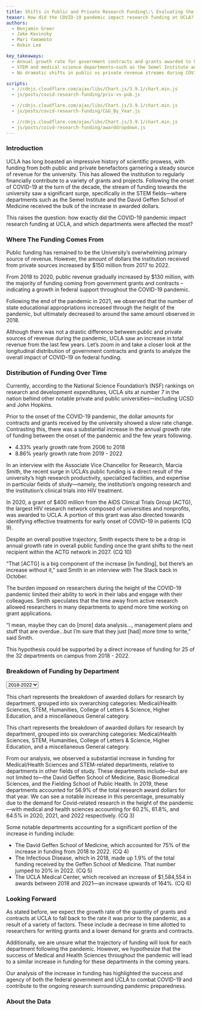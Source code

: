 ```yaml
---
title: Shifts in Public and Private Research Funding\:\ Evaluating the Impact of COVID-19 on UCLA’s Research Activity
teaser: How did the COVID-19 pandemic impact research funding at UCLA? Which departments and types of research were affected the most?
authors:
  - Benjamin Greer
  - Jake Kovinsky
  - Mari Yamamoto
  - Robin Lee

key_takeaways:
  - Annual growth rate for government contracts and grants awarded to UCLA doubled between 2019 and 2022, compared to the annual growth rate in the 12 years prior (2006 - 2018). 
  - STEM and medical science departments—such as the Semel Institute and the David Geffen School of Medicine—received substantial increases in funding with the onset of COVID-19.
  - No dramatic shifts in public vs private revenue streams during COVID-19

scripts:
  - //cdnjs.cloudflare.com/ajax/libs/Chart.js/3.9.1/chart.min.js
  - js/posts/covid-research-funding/priv-vs-pub.js

  - //cdnjs.cloudflare.com/ajax/libs/Chart.js/3.9.1/chart.min.js
  - js/posts/covid-research-funding/C&G_By_Year.js

  - //cdnjs.cloudflare.com/ajax/libs/Chart.js/3.9.1/chart.min.js
  - js/posts/coivd-research-funding/awarddropdown.js
---
```


### Introduction

UCLA has long boasted an impressive history of scientific prowess, with funding from both public and private benefactors garnering a steady source of revenue for the university. This has allowed the institution to regularly financially contribute to a variety of grants and projects. Following the onset of COVID-19 at the turn of the decade, the stream of funding towards the university saw a significant surge, specifically in the STEM fields—where departments such as the Semel Institute and the David Geffen School of Medicine received the bulk of the increase in awarded dollars.

This raises the question: how exactly did the COVID-19 pandemic impact research funding at UCLA, and which departments were affected the most?

### Where The Funding Comes From 

<div><canvas id="privvspubbar" width="700" height="700"></canvas></div>
<p class = 'caption'></p>

Public funding has remained to be the University’s overwhelming primary source of revenue. However, the amount of dollars the institution received from private sources increased by $150 million from 2017 to 2022. 

From 2018 to 2020, public revenue gradually increased by $130 million, with the majority of funding coming from government grants and contracts – indicating a growth in federal support throughout the COVID-19 pandemic. 

Following the end of the pandemic in 2021, we observed that the number of state educational appropriations increased through the height of the pandemic, but ultimately decreased to around the same amount observed in 2018.

Although there was not a drastic difference between public and private sources of revenue during the pandemic, UCLA saw an increase in total revenue from the last few years. Let’s zoom in and take a closer look at the longitudinal distribution of government contracts and grants to analyze the overall impact of COVID-19 on federal funding.


### Distribution of Funding Over Time

Currently, according to the National Science Foundation’s (NSF) rankings on research and development expenditures, UCLA sits at number 7 in the nation behind other notable private and public universities—including UCSD and John Hopkins.

<div style="text-align:center;"><canvas id="C&G_Chart" width="400" height="400"></canvas></div>
<p class = 'caption'></p>

Prior to the onset of the COVID-19 pandemic, the dollar amounts for contracts and grants received by the university showed a slow rate change. Contrasting this, there was a substantial increase in the annual growth rate of funding between the onset of the pandemic and the few years following. 

  - 4.33% yearly growth rate from 2006 to 2018
  - 8.86% yearly growth rate from 2019 - 2022 

In an interview with the Associate Vice Chancellor for Research, Marcia Smith, the recent surge in UCLA’s public funding is a direct result of the university’s high research productivity, specialized facilities, and expertise in particular fields of study—namely, the institution’s ongoing research and the institution’s clinical trials into HIV treatment. 

In 2020, a grant of $400 million from the AIDS Clinical Trials Group (ACTG), the largest HIV research network composed of universities and nonprofits, was awarded to UCLA. A portion of this grant was also directed towards identifying effective treatments for early onset of COVID-19 in patients (CQ 9). 

Despite an overall positive trajectory, Smith expects there to be a drop in annual growth rate in overall public funding once the grant shifts to the next recipient within the ACTG network in 2027. (CQ 10)

“That [ACTG] is a big component of the increase [in funding], but there’s an increase without it,” said Smith in an interview with The Stack back in October. 

The burden imposed on researchers during the height of the COVID-19 pandemic limited their ability to work in their labs and engage with their colleagues. Smith speculates that the time away from active research allowed researchers in many departments to spend more time working on grant applications.

“I mean, maybe they can do [more] data analysis…, management plans and stuff that are overdue…but I’m sure that they just [had] more time to write,” said Smith. 

This hypothesis could be supported by a direct increase of funding for 25 of the 32 departments on campus from 2018 - 2022.


### Breakdown of Funding by Department 

<div style="text-align:center;">
    <div class="chartbox">
        <canvas id="myChart" width = "400" height="400"></canvas>
    </div>
</div>

<div id="container">
        <div class="selectBox">
            <select id="year">
                <option value="3820830, 648950405, 244387034, 46502493, 170732336, 7358593">2018</option>
                <option value="3904681, 724254983, 287252672, 55173669, 190970123, 10224387">2019</option>
                <option value="23760958, 859479041,294435172,38179978, 201660075,9471598">2020</option>
                <option value="90899399, 993403193, 268782892, 57513401,189863676, 6740140">2021</option>
                <option value="40666616, 1111155189, 291488735, 76986327, 191921262, 10349936">2022</option>
                <option value="163052484, 4337242811, 1386346505, 274355868, 945147472, 44144654" selected>2018-2022</option>
            </select>
        </div>
    </div>
<p class = 'caption'>This chart represents the breakdown of awarded dollars for research by department, grouped into six overarching categories: Medical/Health Sciences, STEM, Humanities, College of Letters & Science, Higher Education, and a miscellaneous General category.</p>

This chart represents the breakdown of awarded dollars for research by department, grouped into six overarching categories: Medical/Health Sciences, STEM, Humanities, College of Letters & Science, Higher Education, and a miscellaneous General category. 

From our analysis, we observed a substantial increase in funding for Medical/Health Sciences and STEM-related departments, relative to departments in other fields of study. These departments include—but are not limited to—the David Geffen School of Medicine, Basic Biomedical Sciences, and the Fielding School of Public Health. In 2019, these departments accounted for 56.9% of the total research award dollars for that year. We can see a notable increase in this percentage, presumably due to the demand for Covid-related research in the height of the pandemic—with medical and health sciences accounting for 60.2%, 61.8%, and 64.5% in 2020, 2021, and 2022 respectively. (CQ 3)

Some notable departments accounting for a significant portion of the increase in funding include: 
  - The David Geffen School of Medicine, which accounted for 75% of the increase in funding from 2018 to 2022. (CQ 4)
  - The Infectious Disease, which in 2018, made up 1.9% of the total funding received by the Geffen School of Medicine. That number jumped to 20% in 2022. (CQ 5)
  - The UCLA Medical Center, which received an increase of $1,584,554 in awards between 2018 and 2021—an increase upwards of 164%. (CQ 6)

### Looking Forward

As stated before, we expect the growth rate of the quantity of grants and contracts at UCLA to fall back to the rate it was prior to the pandemic, as a result of a variety of factors. These include a decrease in time allotted to researchers for writing grants and a lower demand for grants and contracts. 

Additionally, we are unsure what the trajectory of funding will look for each department following the pandemic. However, we hypothesize that the success of Medical and Health Sciences throughout the pandemic will lead to a similar increase in funding for these departments in the coming years. 

Our analysis of the increase in funding has highlighted the success and agency of both the federal government and UCLA to combat COVID-19 and contribute to the ongoing research surrounding pandemic preparedness. 

### About the Data 

